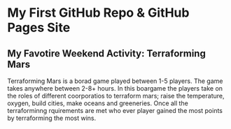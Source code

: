 # My First GitHub Repo & GitHub Pages Site 

## My Favotire Weekend Activity: Terraforming Mars

Terraforming Mars is a borad game played between 1-5 players. The game takes anywhere between 2-8+ hours. In this boargame the players take on the roles of different coorporatios to terraform mars; raise the temperature, oxygen, build cities, make oceans and greeneries. Once all the terraforminng rquirements are met who ever player gained the most points by terraforming the most wins.
